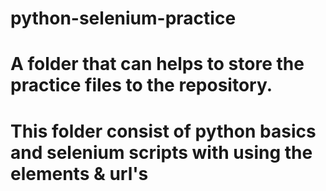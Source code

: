 # python-selenium-practice
# A folder that can helps to store the practice files to the repository.
# This folder consist of python basics and selenium scripts with using the elements & url's

